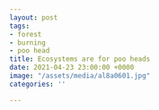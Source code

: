 ```yaml
---
layout: post
tags:
- forest
- burning
- poo head
title: Ecosystems are for poo heads
date: 2021-04-23 23:00:00 +0000
image: "/assets/media/al8a0601.jpg"
categories: ''

---
```

